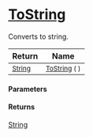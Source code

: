# [ToString](./HierarchyElement-100664056.md)

Converts to string.

| Return | Name | 
| --- | --- | 
| <sub>[String](https://docs.microsoft.com/en-us/dotnet/api/System.String)</sub>| <sub>[ToString](./HierarchyElement-100664056.md) (  )</sub>| <br>


#### Parameters

#### Returns
[String](https://docs.microsoft.com/en-us/dotnet/api/System.String)